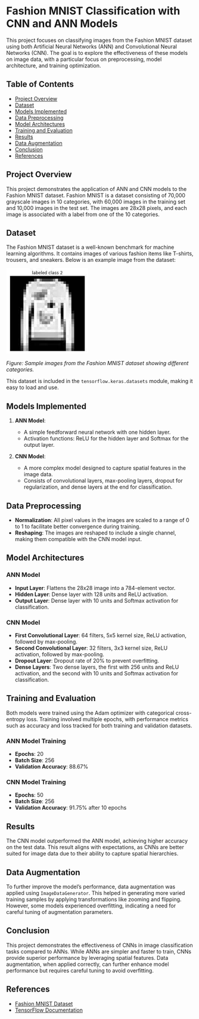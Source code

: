 
# Fashion MNIST Classification with CNN and ANN Models

This project focuses on classifying images from the Fashion MNIST dataset using both Artificial Neural Networks (ANN) and Convolutional Neural Networks (CNN). The goal is to explore the effectiveness of these models on image data, with a particular focus on preprocessing, model architecture, and training optimization.

## Table of Contents

- [Project Overview](#project-overview)
- [Dataset](#dataset)
- [Models Implemented](#models-implemented)
- [Data Preprocessing](#data-preprocessing)
- [Model Architectures](#model-architectures)
- [Training and Evaluation](#training-and-evaluation)
- [Results](#results)
- [Data Augmentation](#data-augmentation)
- [Conclusion](#conclusion)
- [References](#references)

## Project Overview

This project demonstrates the application of ANN and CNN models to the Fashion MNIST dataset. Fashion MNIST is a dataset consisting of 70,000 grayscale images in 10 categories, with 60,000 images in the training set and 10,000 images in the test set. The images are 28x28 pixels, and each image is associated with a label from one of the 10 categories.

## Dataset

The Fashion MNIST dataset is a well-known benchmark for machine learning algorithms. It contains images of various fashion items like T-shirts, trousers, and sneakers. Below is an example image from the dataset:

<picture>
 <source media="(prefers-color-scheme: dark)" srcset="[https://github.com/KimiyaVahidMotlagh/fashion-mnist-Neural-Network/blob/main/images.jpg]">
 <img alt="Still the same :) " src="https://github.com/KimiyaVahidMotlagh/fashion-mnist-Neural-Network/blob/main/images.jpg">
</picture>

*Figure: Sample images from the Fashion MNIST dataset showing different categories.*

This dataset is included in the `tensorflow.keras.datasets` module, making it easy to load and use.

## Models Implemented

1. **ANN Model**:
   - A simple feedforward neural network with one hidden layer.
   - Activation functions: ReLU for the hidden layer and Softmax for the output layer.

2. **CNN Model**:
   - A more complex model designed to capture spatial features in the image data.
   - Consists of convolutional layers, max-pooling layers, dropout for regularization, and dense layers at the end for classification.

## Data Preprocessing

- **Normalization**: All pixel values in the images are scaled to a range of 0 to 1 to facilitate better convergence during training.
- **Reshaping**: The images are reshaped to include a single channel, making them compatible with the CNN model input.

## Model Architectures

### ANN Model

- **Input Layer**: Flattens the 28x28 image into a 784-element vector.
- **Hidden Layer**: Dense layer with 128 units and ReLU activation.
- **Output Layer**: Dense layer with 10 units and Softmax activation for classification.

### CNN Model

- **First Convolutional Layer**: 64 filters, 5x5 kernel size, ReLU activation, followed by max-pooling.
- **Second Convolutional Layer**: 32 filters, 3x3 kernel size, ReLU activation, followed by max-pooling.
- **Dropout Layer**: Dropout rate of 20% to prevent overfitting.
- **Dense Layers**: Two dense layers, the first with 256 units and ReLU activation, and the second with 10 units and Softmax activation for classification.

## Training and Evaluation

Both models were trained using the Adam optimizer with categorical cross-entropy loss. Training involved multiple epochs, with performance metrics such as accuracy and loss tracked for both training and validation datasets.

### ANN Model Training

- **Epochs**: 20
- **Batch Size**: 256
- **Validation Accuracy**: 88.67%

### CNN Model Training

- **Epochs**: 50
- **Batch Size**: 256
- **Validation Accuracy**: 91.75% after 10 epochs

## Results

The CNN model outperformed the ANN model, achieving higher accuracy on the test data. This result aligns with expectations, as CNNs are better suited for image data due to their ability to capture spatial hierarchies.

## Data Augmentation

To further improve the model’s performance, data augmentation was applied using `ImageDataGenerator`. This helped in generating more varied training samples by applying transformations like zooming and flipping. However, some models experienced overfitting, indicating a need for careful tuning of augmentation parameters.

## Conclusion

This project demonstrates the effectiveness of CNNs in image classification tasks compared to ANNs. While ANNs are simpler and faster to train, CNNs provide superior performance by leveraging spatial features. Data augmentation, when applied correctly, can further enhance model performance but requires careful tuning to avoid overfitting.

## References

- [Fashion MNIST Dataset](https://github.com/zalandoresearch/fashion-mnist)
- [TensorFlow Documentation](https://www.tensorflow.org/api_docs/python/tf/keras)
